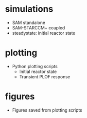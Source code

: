 # simulations
- SAM standalone
- SAM-STARCCM+ coupled
- steadystate: initial reactor state

# plotting
- Python plotting scripts
  - Initial reactor state
  - Transient PLOF response

# figures
- Figures saved from plotting scripts
